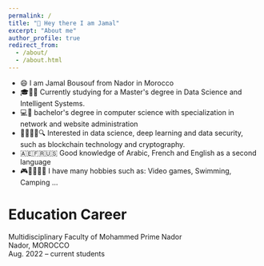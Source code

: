```yaml
---
permalink: /
title: "👋 Hey there I am Jamal"
excerpt: "About me"
author_profile: true
redirect_from: 
  - /about/
  - /about.html
---
```


<ul>
  <li>😄 I am Jamal Bousouf from Nador in Morocco</li>
  <li>🎓👨‍🎓 Currently studying for a Master's degree in Data Science and Intelligent Systems.</li>
  <li>💻🔬 bachelor's degree in computer science with specialization in network and website administration</li>
  <li>🤖💬📡🌐🔍 Interested in data science, deep learning and data security, such as blockchain technology and cryptography.</li>
  <li> 🇦🇪🇫🇷🇺🇸 Good knowledge of Arabic, French and English as a second language</li>
  <li> 🎮🚴‍♂️🏊‍♂️ I have many hobbies such as: Video games, Swimming, Camping ...</li>
</ul>

Education Career
======
<div>
  <div>
    Multidisciplinary Faculty of Mohammed Prime Nador 
  </div>
  <div>
    Nador, MOROCCO<br>
    Aug. 2022 – current students
  </div>
</div>